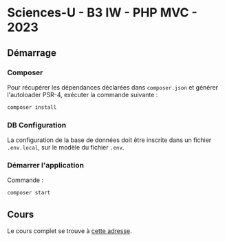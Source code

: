 # Sciences-U - B3 IW - PHP MVC - 2023

## Démarrage

### Composer

Pour récupérer les dépendances déclarées dans `composer.json` et générer l'autoloader PSR-4, exécuter la commande suivante :

```bash
composer install
```

### DB Configuration

La configuration de la base de données doit être inscrite dans un fichier `.env.local`, sur le modèle du fichier `.env`.

### Démarrer l'application

Commande :

```bash
composer start
```

## Cours

Le cours complet se trouve à [cette adresse](https://ld-web.github.io/su-2023-php-mvc-course/).
